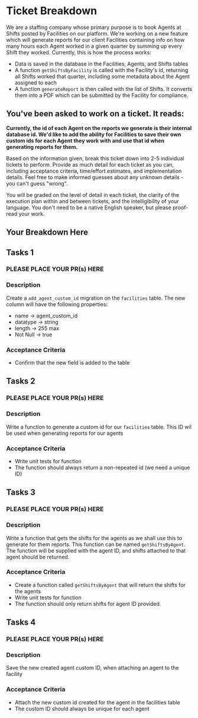 # Ticket Breakdown
We are a staffing company whose primary purpose is to book Agents at Shifts posted by Facilities on our platform. We're working on a new feature which will generate reports for our client Facilities containing info on how many hours each Agent worked in a given quarter by summing up every Shift they worked. Currently, this is how the process works:

- Data is saved in the database in the Facilities, Agents, and Shifts tables
- A function `getShiftsByFacility` is called with the Facility's id, returning all Shifts worked that quarter, including some metadata about the Agent assigned to each
- A function `generateReport` is then called with the list of Shifts. It converts them into a PDF which can be submitted by the Facility for compliance.

## You've been asked to work on a ticket. It reads:

**Currently, the id of each Agent on the reports we generate is their internal database id. We'd like to add the ability for Facilities to save their own custom ids for each Agent they work with and use that id when generating reports for them.**


Based on the information given, break this ticket down into 2-5 individual tickets to perform. Provide as much detail for each ticket as you can, including acceptance criteria, time/effort estimates, and implementation details. Feel free to make informed guesses about any unknown details - you can't guess "wrong".


You will be graded on the level of detail in each ticket, the clarity of the execution plan within and between tickets, and the intelligibility of your language. You don't need to be a native English speaker, but please proof-read your work.

## Your Breakdown Here


## Tasks 1
### PLEASE PLACE YOUR PR(s)  HERE

### Description

Create a `add_agent_custom_id` migration on the `facilities` table. The new column will have the following properties:
 - name -> agent_custom_id
 - datatype -> string
 - length -> 255 max
 - Not Null -> true

 ### Acceptance Criteria

 - Confirm that the new field is added to the table


## Tasks 2
### PLEASE PLACE YOUR PR(s)  HERE

### Description

Write a function to generate a custom id for our `facilities` table. This ID wil be used when generating reports for our agents

 ### Acceptance Criteria

 - Write unit tests for function
 - The function should always return a non-repeated id (we need a unique ID)

## Tasks 3
### PLEASE PLACE YOUR PR(s)  HERE

### Description

Write a function that gets the shifts for the agents as we shall use this to generate for them reports. This function can be named `getShiftsByAgent`. The function will be supplied with the agent ID, and shifts attached to that agent should be returned.

### Acceptance Criteria

- Create a function called `getShiftsByAgent` that will return the shifts for the agents
- Write unit tests for function
- The function should only return shifts for agent ID provided.

## Tasks 4
### PLEASE PLACE YOUR PR(s)  HERE

### Description

Save the new created agent custom ID, when attaching an agent to the facility 

### Acceptance Criteria

- Attach the new custom id created for the agent in the facilities table
- The custom ID should always be unique for each agent